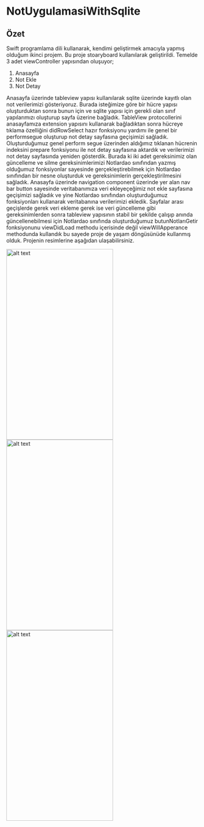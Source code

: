 # NotUygulamasiWithSqlite

## Özet

Swift programlama dili kullanarak, kendimi geliştirmek amacıyla yapmış olduğum ikinci projem. Bu proje stoaryboard kullanılarak geliştirildi. Temelde 3 adet viewController yapısından oluşuyor;
1. Anasayfa
2. Not Ekle
3. Not Detay

Anasayfa üzerinde tableview yapısı kullanılarak sqlite üzerinde kayıtlı olan not verilerimizi gösteriyoruz. Burada isteğimize göre bir hücre yapısı 
oluşturduktan sonra bunun için ve sqlite yapısı için gerekli olan sınıf yapılarımızı oluşturup sayfa üzerine bağladık. TableView protocollerini 
anasayfamıza extension yapısını kullanarak bağladıktan sonra hücreye tıklama özelliğini didRowSelect hazır fonksiyonu yardımı ile genel bir performsegue 
oluşturup not detay sayfasına geçişimizi sağladık. Oluşturduğumuz genel perform segue üzerinden aldığımız tıklanan hücrenin indeksini prepare fonksiyonu 
ile not detay sayfasına aktardık ve verilerimizi not detay sayfasında yeniden gösterdik. Burada ki iki adet gereksinimiz olan güncelleme ve silme 
gereksinimlerimizi Notlardao sınıfından yazmış olduğumuz fonksiyonlar sayesinde gerçekleştirebilmek için Notlardao sınıfından bir nesne oluşturduk ve 
gereksinimlerin gerçekleştirilmesini sağladık. Anasayfa üzerinde navigation component üzerinde yer alan nav bar button sayesinde veritabanımıza veri 
ekleyeçeğimiz not ekle sayfasına geçişimizi sağladık ve yine Notlardao sınıfından oluşturduğumuz fonksiyonları kullanarak veritabanına verilerimizi 
ekledik. Sayfalar arası geçişlerde gerek veri ekleme gerek ise veri güncelleme gibi gereksinimlerden sonra tableview yapısının stabil bir şekilde çalışıp 
anında güncellenebilmesi için Notlardao sınıfında oluşturduğumuz butunNotlarıGetir fonksiyonunu viewDidLoad methodu içerisinde değil viewWillApperance 
methodunda kullandık bu sayede proje de yaşam döngüsünüde kullanmış olduk. Projenin resimlerine aşağıdan ulaşabilirsiniz.  


<img src="https://i.hizliresim.com/7syxm4t.png" alt="alt text" width="280" height="500"> <img src="https://i.hizliresim.com/shkyc0o.png" alt="alt text" width="280" height="500"> <img src="https://i.hizliresim.com/5qwy74e.png" alt="alt text" width="280" height="500">
